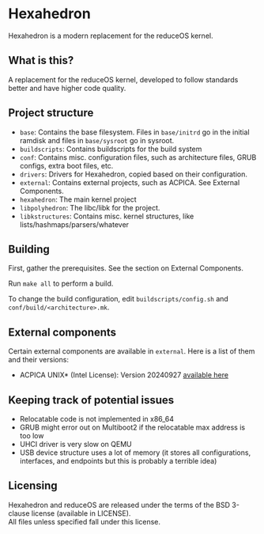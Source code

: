 # Hexahedron
Hexahedron is a modern replacement for the reduceOS kernel.

## What is this?
A replacement for the reduceOS kernel, developed to follow standards better and have higher code quality.

## Project structure
- `base`: Contains the base filesystem. Files in `base/initrd` go in the initial ramdisk and files in `base/sysroot` go in sysroot.
- `buildscripts`: Contains buildscripts for the build system
- `conf`: Contains misc. configuration files, such as architecture files, GRUB configs, extra boot files, etc.
- `drivers`: Drivers for Hexahedron, copied based on their configuration.
- `external`: Contains external projects, such as ACPICA. See External Components.
- `hexahedron`: The main kernel project
- `libpolyhedron`: The libc/libk for the project.
- `libkstructures`: Contains misc. kernel structures, like lists/hashmaps/parsers/whatever

## Building
First, gather the prerequisites. See the section on External Components.

Run `make all` to perform a build.

To change the build configuration, edit `buildscripts/config.sh` and `conf/build/<architecture>.mk`.

## External components
Certain external components are available in `external`. Here is a list of them and their versions:
- ACPICA UNIX* (Intel License): Version 20240927 [available here](https://www.intel.com/content/www/us/en/developer/topic-technology/open/acpica/download.html)

## Keeping track of potential issues
- Relocatable code is not implemented in x86_64
- GRUB might error out on Multiboot2 if the relocatable max address is too low
- UHCI driver is very slow on QEMU
- USB device structure uses a lot of memory (it stores all configurations, interfaces, and endpoints but this is probably a terrible idea)

## Licensing

Hexahedron and reduceOS are released under the terms of the BSD 3-clause license (available in LICENSE).\
All files unless specified fall under this license.